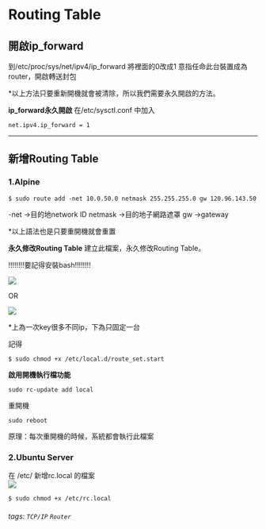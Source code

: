 # Routing Table

## **開啟ip_forward**

到/etc/proc/sys/net/ipv4/ip_forward
將裡面的0改成1
意指任命此台裝置成為router，開啟轉送封包

*以上方法只要重新開機就會被清除，所以我們需要永久開啟的方法。

**ip_forward永久開啟**
在/etc/sysctl.conf 中加入
```
net.ipv4.ip_forward = 1
```

---
## **新增Routing Table**

### 1.Alpine
```
$ sudo route add -net 10.0.50.0 netmask 255.255.255.0 gw 120.96.143.50
```
-net ->目的地network ID
netmask ->目的地子網路遮罩
gw ->gateway

*以上語法也是只要重開機就會重置

**永久修改Routing Table**
建立此檔案，永久修改Routing Table。

!!!!!!!!要記得安裝bash!!!!!!!!

![](https://i.imgur.com/9mR700F.png)

OR

![](https://i.imgur.com/R7AQv8r.png)

*上為一次key很多不同ip，下為只固定一台

記得
```
$ sudo chmod +x /etc/local.d/route_set.start
```


**啟用開機執行檔功能**
```
sudo rc-update add local
```
重開機
```
sudo reboot
```

原理：每次重開機的時候，系統都會執行此檔案

### 2.Ubuntu Server
在 /etc/ 新增rc.local 的檔案  
![](https://i.imgur.com/RwqpPnt.png)
```
$ sudo chmod +x /etc/rc.local
```

###### tags: `TCP/IP` `Router`